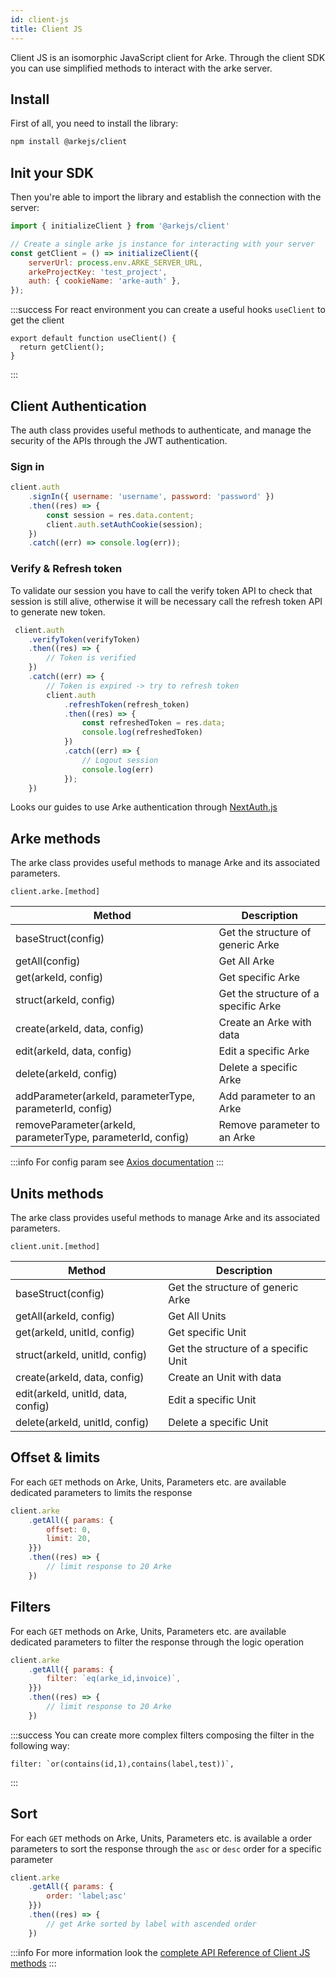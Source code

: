 ```yaml
---
id: client-js
title: Client JS
---
```


Client JS is an isomorphic JavaScript client for Arke. Through the client SDK
you can use simplified methods to interact with the arke server.

## Install

First of all, you need to install the library:

```sh
npm install @arkejs/client
```

## Init your SDK

Then you're able to import the library and establish the connection with the server:

```js
import { initializeClient } from '@arkejs/client'

// Create a single arke js instance for interacting with your server
const getClient = () => initializeClient({
    serverUrl: process.env.ARKE_SERVER_URL,
    arkeProjectKey: 'test_project',
    auth: { cookieName: 'arke-auth' },
});
```

:::success
For react environment you can create a useful hooks `useClient` to get the client
```shell
export default function useClient() {
  return getClient();
}
```
:::

## Client Authentication

The auth class provides useful methods to authenticate, and manage the security of the APIs through the JWT authentication.

### Sign in

```js
client.auth
    .signIn({ username: 'username', password: 'password' })
    .then((res) => {
        const session = res.data.content;
        client.auth.setAuthCookie(session);
    })
    .catch((err) => console.log(err));
```

### Verify & Refresh token

To validate our session you have to call the verify token API to check that session is still alive, 
otherwise it will be necessary call the refresh token API to generate new token.

```js
 client.auth
    .verifyToken(verifyToken)
    .then((res) => {
        // Token is verified
    })
    .catch((err) => {
        // Token is expired -> try to refresh token
        client.auth
            .refreshToken(refresh_token)
            .then((res) => {
                const refreshedToken = res.data;
                console.log(refreshedToken)
            })
            .catch((err) => {
                // Logout session
                console.log(err)
            });
    })
```

Looks our guides to use Arke authentication through [NextAuth.js](https://next-auth.js.org/)

## Arke methods

The arke class provides useful methods to manage Arke and its associated parameters.

```shell
client.arke.[method]
```

| **Method**                                                  | **Description**                      |
|-------------------------------------------------------------|--------------------------------------|
| baseStruct(config)                                          | Get the structure of generic Arke    |
| getAll(config)                                              | Get All Arke                         |
| get(arkeId, config)                                         | Get specific Arke                    |
| struct(arkeId, config)                                      | Get the structure of a specific Arke |
| create(arkeId, data, config)                                | Create an Arke with data             |
| edit(arkeId, data, config)                                  | Edit a specific Arke                 |
| delete(arkeId, config)                                      | Delete a specific Arke               |
| addParameter(arkeId, parameterType, parameterId, config)    | Add parameter to an Arke             |
| removeParameter(arkeId, parameterType, parameterId, config) | Remove parameter to an Arke          |

:::info
For config param see [Axios documentation](https://axios-http.com/docs/req_config)
:::

## Units methods

The arke class provides useful methods to manage Arke and its associated parameters.

```shell
client.unit.[method]
```

| **Method**                         | **Description**                      |
|------------------------------------|--------------------------------------|
| baseStruct(config)                 | Get the structure of generic Arke    |
| getAll(arkeId, config)             | Get All Units                        |
| get(arkeId, unitId, config)        | Get specific Unit                    |
| struct(arkeId, unitId, config)     | Get the structure of a specific Unit |
| create(arkeId, data, config)       | Create an Unit with data             |
| edit(arkeId, unitId, data, config) | Edit a specific Unit                 |
| delete(arkeId, unitId, config)     | Delete a specific Unit               |


## Offset & limits

For each `GET` methods on Arke, Units, Parameters etc. are available dedicated parameters
to limits the response 

```js
client.arke
    .getAll({ params: {
        offset: 0, 
        limit: 20,
    }})
    .then((res) => {
        // limit response to 20 Arke
    })
```

## Filters

For each `GET` methods on Arke, Units, Parameters etc. are available dedicated parameters
to filter the response through the logic operation

```js
client.arke
    .getAll({ params: {
        filter: `eq(arke_id,invoice)`,
    }})
    .then((res) => {
        // limit response to 20 Arke
    })
```

:::success
You can create more complex filters composing the filter in the following way:
```
filter: `or(contains(id,1),contains(label,test))`,
```
:::

## Sort

For each `GET` methods on Arke, Units, Parameters etc. is available a order parameters
to sort the response through the `asc` or `desc` order for a specific parameter

```js
client.arke
    .getAll({ params: {
        order: 'label;asc'
    }})
    .then((res) => {
        // get Arke sorted by label with ascended order
    })
```

:::info
 For more information look the [complete API Reference of Client JS methods](https://arkemishub.github.io/arke-monorepo/docs/)
:::